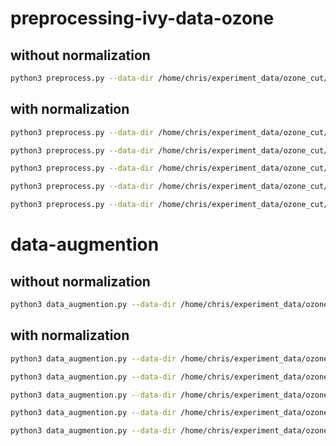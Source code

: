 # preprocessing-ivy-data-ozone

## without normalization
```bash
python3 preprocess.py --data-dir /home/chris/experiment_data/ozone_cut/ozone_cut/Exp44_Ivy2
```

## with normalization
```bash
python3 preprocess.py --data-dir /home/chris/experiment_data/ozone_cut/ozone_cut/Exp44_Ivy2 --normalization min-max
```

```bash
python3 preprocess.py --data-dir /home/chris/experiment_data/ozone_cut/ozone_cut/Exp44_Ivy2 --normalization adjusted-min-max
```

```bash
python3 preprocess.py --data-dir /home/chris/experiment_data/ozone_cut/ozone_cut/Exp44_Ivy2 --normalization min-max-chunk
```

```bash
python3 preprocess.py --data-dir /home/chris/experiment_data/ozone_cut/ozone_cut/Exp44_Ivy2 --normalization z-score-chunk
```

```bash
python3 preprocess.py --data-dir /home/chris/experiment_data/ozone_cut/ozone_cut/Exp44_Ivy2 --normalization z-score
```

# data-augmention

## without normalization
```bash
python3 data_augmention.py --data-dir /home/chris/experiment_data/ozone_cut/ozone_cut
```

## with normalization
```bash
python3 data_augmention.py --data-dir /home/chris/experiment_data/ozone_cut/ozone_cut --normalization min-max
```

```bash
python3 data_augmention.py --data-dir /home/chris/experiment_data/ozone_cut/ozone_cut --normalization adjusted-min-max
```

```bash
python3 data_augmention.py --data-dir /home/chris/experiment_data/ozone_cut/ozone_cut --normalization min-max-chunk
```

```bash
python3 data_augmention.py --data-dir /home/chris/experiment_data/ozone_cut/ozone_cut --normalization z-score-chunk
```

```bash
python3 data_augmention.py --data-dir /home/chris/experiment_data/ozone_cut/ozone_cut --normalization z-score
```